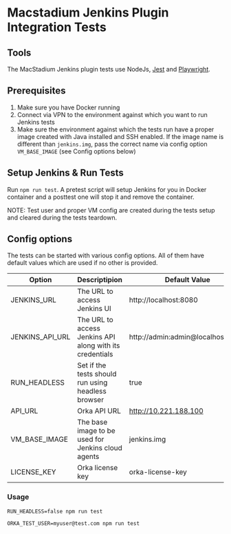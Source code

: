 # Macstadium Jenkins Plugin Integration Tests

## Tools

The MacStadium Jenkins plugin tests use NodeJs, [Jest](https://jestjs.io/docs/en/getting-started) and [Playwright](https://github.com/microsoft/playwright).

## Prerequisites

1. Make sure you have Docker running
2. Connect via VPN to the environment against which you want to run Jenkins tests
3. Make sure the environment against which the tests run have a proper image created with Java installed and SSH enabled. If the image name is different than `jenkins.img`, pass the correct name via config option `VM_BASE_IMAGE` (see Config options below)

## Setup Jenkins & Run Tests

Run `npm run test`. A pretest script will setup Jenkins for you in Docker container and a posttest one will stop it and remove the container.

NOTE: Test user and proper VM config are created during the tests setup and cleared during the tests teardown.

## Config options

The tests can be started with various config options. All of them have default values which are used if no other is provided.

| Option          | Descriptipion                                            | Default Value                     |
| --------------- | -------------------------------------------------------- | --------------------------------- |
| JENKINS_URL     | The URL to access Jenkins UI                             | http://localhost:8080             |
| JENKINS_API_URL | The URL to access Jenkins API along with its credentials | http://admin:admin@localhost:8080 |
| RUN_HEADLESS    | Set if the tests should run using headless browser       | true                              |
| API_URL         | Orka API URL                                             | http://10.221.188.100             |
| VM_BASE_IMAGE   | The base image to be used for Jenkins cloud agents       | jenkins.img                       |
| LICENSE_KEY     | Orka license key                                         | orka-license-key                  |

### Usage

`RUN_HEADLESS=false npm run test`

`ORKA_TEST_USER=myuser@test.com npm run test`
